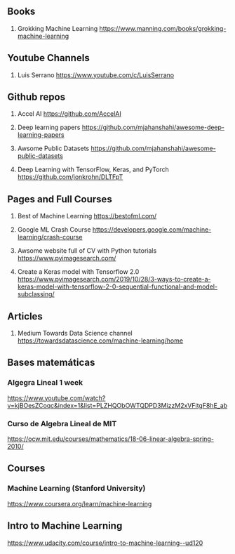 
## Books
1. Grokking Machine Learning
https://www.manning.com/books/grokking-machine-learning

## Youtube Channels
1. Luis Serrano
https://www.youtube.com/c/LuisSerrano

## Github repos
1. Accel AI 
https://github.com/AccelAI

2. Deep learning papers
https://github.com/mjahanshahi/awesome-deep-learning-papers

3. Awsome Public Datasets
https://github.com/mjahanshahi/awesome-public-datasets

4. Deep Learning with TensorFlow, Keras, and PyTorch
https://github.com/jonkrohn/DLTFpT

## Pages and Full Courses
1. Best of Machine Learning
https://bestofml.com/

2. Google ML Crash Course
https://developers.google.com/machine-learning/crash-course

3. Awsome website full of CV with Python tutorials
https://www.pyimagesearch.com/

4. Create a Keras model with Tensorflow 2.0
https://www.pyimagesearch.com/2019/10/28/3-ways-to-create-a-keras-model-with-tensorflow-2-0-sequential-functional-and-model-subclassing/

## Articles
1. Medium Towards Data Science channel
https://towardsdatascience.com/machine-learning/home

## Bases matemáticas

### Algegra Lineal 1 week
https://www.youtube.com/watch?v=kjBOesZCoqc&index=1&list=PLZHQObOWTQDPD3MizzM2xVFitgF8hE_ab

### Curso de Algebra Lineal de MIT
https://ocw.mit.edu/courses/mathematics/18-06-linear-algebra-spring-2010/

## Courses

### Machine Learning (Stanford University)
https://www.coursera.org/learn/machine-learning

## Intro to Machine Learning 
https://www.udacity.com/course/intro-to-machine-learning--ud120
